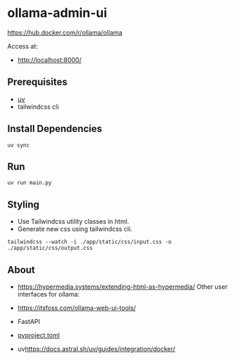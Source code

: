 # ollama-admin-ui

<https://hub.docker.com/r/ollama/ollama>

Access at:

- <http://localhost:8000/>

## Prerequisites

- [uv](https://docs.astral.sh/uv/)
- tailwindcss cli

## Install Dependencies

```
uv sync
```

## Run

```
uv run main.py
```

## Styling

- Use Tailwindcss utility classes in html.
- Generate new css using tailwindcss cli.

```
tailwindcss --watch -i ./app/static/css/input.css -o ./app/static/css/output.css
```

## About

- <https://hypermedia.systems/extending-html-as-hypermedia/>
Other user interfaces for ollama:

- <https://itsfoss.com/ollama-web-ui-tools/>

- FastAPI
- [pyproject.toml](https://packaging.python.org/en/latest/guides/writing-pyproject-toml/)
- uv<https://docs.astral.sh/uv/guides/integration/docker/>

```
